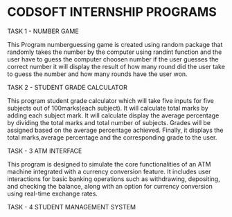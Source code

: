 # CODSOFT INTERNSHIP PROGRAMS

TASK 1 - NUMBER GAME

This Program numberguessing game is created using random package that randomly takes the number by the computer using randint function and the user have to guess the computer choosen number 
if the user guesses the correct number it will display the result of how many round did the user take to guess the number and how many rounds have the user won.

TASK 2 - STUDENT GRADE CALCULATOR

This program student grade calculator which will take five inputs for five subjects out of 100marks(each subject). It will calculate total marks by adding each subject mark. 
It will calculate display the average percentage by dividing the total marks and total number of subjects. Grades will be assigned based on the average percentage achieved.
Finally, it displays the total marks,average percentage and the corresponding grade to the user.

TASK - 3 ATM INTERFACE

This program is designed to simulate the core functionalities of an ATM machine integrated with a currency conversion feature. It includes user interactions for basic banking operations such as withdrawing, depositing, and checking the balance, along with an option for currency conversion using real-time exchange rates.

TASK - 4 STUDENT MANAGEMENT SYSTEM



